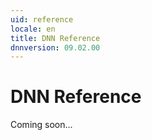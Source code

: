 ```yaml
---
uid: reference
locale: en
title: DNN Reference
dnnversion: 09.02.00
---
```


# DNN Reference
Coming soon...